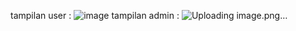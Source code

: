 tampilan user :
![image](https://github.com/user-attachments/assets/01f4a3fc-678e-4717-ac32-a14276cb9aeb)
tampilan admin :
![Uploading image.png…]()

